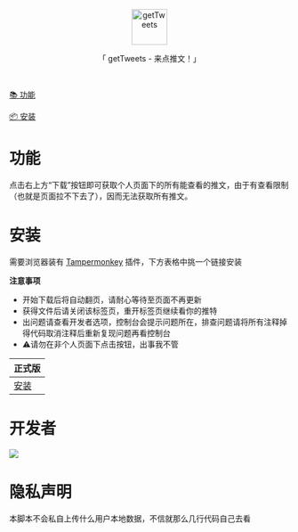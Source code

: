 <div align="center">
  <img id="getTweets" width="64" alt="getTweets" src="https://www.google.com/s2/favicons?sz=64&domain=twitter.com">
  <p>「 getTweets -  来点推文！」</p>
</div>

<br>

[📚 功能](#功能)

[📦 安装](#安装)

# 功能

点击右上方“下载”按钮即可获取个人页面下的所有能查看的推文，由于有查看限制（也就是页面拉不下去了），因而无法获取所有推文。

# 安装

需要浏览器装有 [Tampermonkey](https://tampermonkey.net/) 插件，下方表格中挑一个链接安装

**注意事项**

- 开始下载后将自动翻页，请耐心等待至页面不再更新
- 获得文件后请关闭该标签页，重开标签页继续看你的推特
- 出问题请查看开发者选项，控制台会提示问题所在，排查问题请将所有注释掉得代码取消注释后重新复现问题再看控制台
- ⚠请勿在非个人页面下点击按钮，出事我不管

| 正式版                                                       |
| ------------------------------------------------------------ |
| [安装](https://greasyfork.org/zh-CN/scripts/448798) |

# 开发者

<a href="https://github.com/Cierra-Runis/getTweets/graphs/contributors">
  <img src="https://contrib.rocks/image?repo=Cierra-Runis/getTweets" />
</a>

# 隐私声明

本脚本不会私自上传什么用户本地数据，不信就那么几行代码自己去看